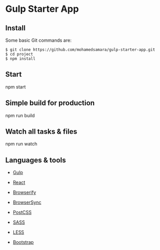 # Gulp Starter App

## Install

Some basic Git commands are:

```
$ git clone https://github.com/mohamedsamara/gulp-starter-app.git
$ cd project
$ npm install

```

## Start

npm start

## Simple build for production

npm run build

## Watch all tasks & files

npm run watch

## Languages & tools

- [Gulp](https://gulpjs.com/)

- [React](https://reactjs.org/)

- [Browserify](http://browserify.org/)

- [BrowserSync](https://www.browsersync.io/)

- [PostCSS](https://postcss.org/)

- [SASS](https://sass-lang.com/)

- [LESS](http://lesscss.org/)

- [Bootstrap](https://getbootstrap.com/)
